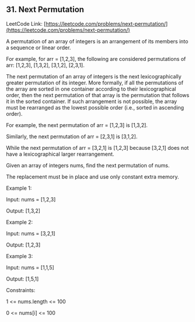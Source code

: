 ## 31. Next Permutation

LeetCode Link: [https://leetcode.com/problems/next-permutation/](https://leetcode.com/problems/next-permutation/)

A permutation of an array of integers is an arrangement of its members into a sequence or linear order.

For example, for arr = [1,2,3], the following are considered permutations of arr: [1,2,3], [1,3,2], [3,1,2], [2,3,1].

The next permutation of an array of integers is the next lexicographically greater permutation of its integer. More formally, if all the permutations of the array are sorted in one container according to their lexicographical order, then the next permutation of that array is the permutation that follows it in the sorted container. If such arrangement is not possible, the array must be rearranged as the lowest possible order (i.e., sorted in ascending order).

For example, the next permutation of arr = [1,2,3] is [1,3,2].

Similarly, the next permutation of arr = [2,3,1] is [3,1,2].

While the next permutation of arr = [3,2,1] is [1,2,3] because [3,2,1] does not have a lexicographical larger rearrangement.

Given an array of integers nums, find the next permutation of nums.

The replacement must be in place and use only constant extra memory.

 

Example 1:

Input: nums = [1,2,3]

Output: [1,3,2]

Example 2:

Input: nums = [3,2,1]

Output: [1,2,3]

Example 3:

Input: nums = [1,1,5]

Output: [1,5,1]
 

Constraints:

1 <= nums.length <= 100

0 <= nums[i] <= 100
